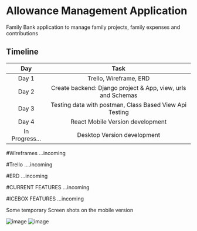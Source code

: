# Allowance Management Application

Family Bank application to manage family projects, family expenses and contributions


## Timeline

| Day	                  |                                 Task |
|:---------------------:|:------------------------------------:|
| Day 1 |	Trello, Wireframe, ERD |
| Day 2 |	Create backend: Django project & App, view, urls and Schemas |
| Day 3 |	Testing data with postman, Class Based View Api Testing |
| Day 4 |	React Mobile Version development |
| In Progress... |	Desktop Version development |

#Wireframes
...incoming

#Trello
....incoming

#ERD
...incoming

#CURRENT FEATURES
...incoming

#ICEBOX FEATURES
...incoming

Some temporary Screen shots on the mobile version

![image](https://user-images.githubusercontent.com/66809588/178776314-0969d309-bdf9-4bd3-aa2e-9b9d78ec9e27.png)
![image](https://user-images.githubusercontent.com/66809588/178779894-c15df403-8911-43cc-a90c-264e0e7db36f.png)



